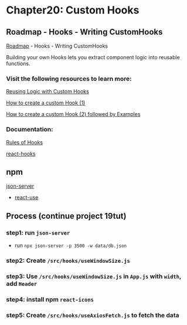 # Chapter20: Custom Hooks

## Roadmap - Hooks - Writing CustomHooks

[Roadmap](https://roadmap.sh/react) - Hooks - Writing CustomHooks

Building your own Hooks lets you extract component logic into reusable functions.

### Visit the following resources to learn more:

[Reusing Logic with Custom Hooks](https://react.dev/learn/reusing-logic-with-custom-hooks)

[How to create a custom Hook (1)](https://www.freecodecamp.org/news/how-to-create-react-hooks/)

[How to create a custom Hook (2) followed by Examples](https://www.robinwieruch.de/react-custom-hook/)

### Documentation:

[Rules of Hooks](https://legacy.reactjs.org/docs/hooks-rules.html)

[react-hooks](https://nikgraf.github.io/react-hooks)

## npm

[json-server](https://www.npmjs.com/package/json-server?activeTab=readme)

* [react-use](https://www.npmjs.com/package/react-use)

## Process (continue project 19tut)

### step1: run `json-server`

- run `npx json-server -p 3500 -w data/db.json`

### step2: Create `/src/hooks/useWindowSize.js`
### step3: Use `/src/hooks/useWindowSize.js` in `App.js` with `width`, add `Header`

### step4: install npm `react-icons`

### step5: Create `/src/hooks/useAxiosFetch.js` to fetch the data

